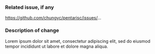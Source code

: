 ### Related issue, if any

https://github.com/chungyc/pentarisc/issues/...

### Description of change

Lorem ipsum dolor sit amet, consectetur adipiscing elit, sed do eiusmod tempor incididunt ut labore et dolore magna aliqua.
